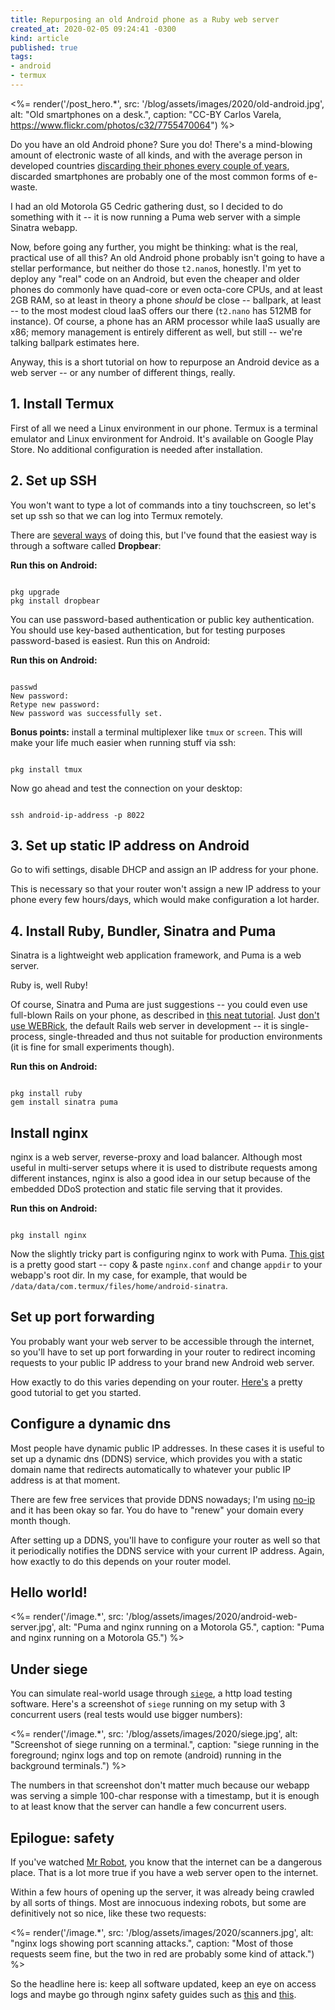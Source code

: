 ```yaml
---
title: Repurposing an old Android phone as a Ruby web server
created_at: 2020-02-05 09:24:41 -0300
kind: article
published: true
tags:
- android
- termux
---
```


<%= render('/post_hero.*', src: '/blog/assets/images/2020/old-android.jpg', alt: "Old smartphones on a desk.", caption: "CC-BY Carlos Varela, https://www.flickr.com/photos/c32/7755470064") %>

Do you have an old Android phone? Sure you do! There's a mind-blowing amount of electronic waste of all kinds, and with the average person in developed countries [discarding their phones every couple of years](https://www.cnbc.com/2019/05/17/smartphone-users-are-waiting-longer-before-upgrading-heres-why.html), discarded smartphones are probably one of the most common forms of e-waste.

I had an old Motorola G5 Cedric gathering dust, so I decided to do something with it -- it is now running a Puma web server with a simple Sinatra webapp.

Now, before going any further, you might be thinking: what is the real, practical use of all this? An old Android phone probably isn't going to have a stellar performance, but neither do those `t2.nano`s, honestly. I'm yet to deploy any "real" code on an Android, but even the cheaper and older phones do commonly have quad-core or even octa-core CPUs, and at least 2GB RAM, so at least in theory a phone _should_ be close -- ballpark, at least -- to the most modest cloud IaaS offers our there (`t2.nano` has 512MB for instance). Of course, a phone has an ARM processor while IaaS usually are x86; memory management is entirely different as well, but still -- we're talking ballpark estimates here.

Anyway, this is a short tutorial on how to repurpose an Android device as a web server -- or any number of different things, really.

<!-- more -->

## 1. Install Termux

First of all we need a Linux environment in our phone. Termux is a terminal emulator and Linux environment for Android. It's available on Google Play Store. No additional configuration is needed after installation.

## 2. Set up SSH

You won't want to type a lot of commands into a tiny touchscreen, so let's set up ssh so that we can log into Termux remotely.

There are [several ways](https://wiki.termux.com/wiki/Remote_Access) of doing this, but I've found that the easiest way is through a software called **Dropbear**:

**Run this on Android:**
<div class="highlight"><pre><code class="language-bash">
pkg upgrade
pkg install dropbear
</code></pre></div>

You can use password-based authentication or public key authentication. You should use key-based authentication, but for testing purposes password-based is easiest. Run this on Android:

**Run this on Android:**
<div class="highlight"><pre><code class="language-bash">
passwd
New password:
Retype new password:
New password was successfully set.
</code></pre></div>

**Bonus points:** install a terminal multiplexer like `tmux` or `screen`. This will make your life much easier when running stuff via ssh:

<div class="highlight"><pre><code class="language-bash">
pkg install tmux
</code></pre></div>

Now go ahead and test the connection on your desktop:

<div class="highlight"><pre><code class="language-bash">
ssh android-ip-address -p 8022
</code></pre></div>

## 3. Set up static IP address on Android

Go to wifi settings, disable DHCP and assign an IP address for your phone.

This is necessary so that your router won't assign a new IP address to your phone every few hours/days, which would make configuration a lot harder.

## 4. Install Ruby, Bundler, Sinatra and Puma

Sinatra is a lightweight web application framework, and Puma is a web server.

Ruby is, well Ruby!

Of course, Sinatra and Puma are just suggestions -- you could even use full-blown Rails on your phone, as described in [this neat tutorial](https://mbobin.me/ruby/2017/02/25/ruby-on-rails-on-android.html). Just [don't use WEBRick](https://devcenter.heroku.com/articles/ruby-default-web-server#why-not-webrick), the default Rails web server in development -- it is single-process, single-threaded and thus not suitable for production environments (it is fine for small experiments though).

**Run this on Android:**
<div class="highlight"><pre><code class="language-bash">
pkg install ruby
gem install sinatra puma
</code></pre></div>

## Install nginx

nginx is a web server, reverse-proxy and load balancer. Although most useful in multi-server setups where it is used to distribute requests among different instances, nginx is also a good idea in our setup because of the embedded DDoS protection and static file serving that it provides.

**Run this on Android:**
<div class="highlight"><pre><code class="language-bash">
pkg install nginx
</code></pre></div>

Now the slightly tricky part is configuring nginx to work with Puma. [This gist](https://gist.github.com/ctalkington/4448153) is a pretty good start -- copy & paste `nginx.conf` and change `appdir` to your webapp's root dir. In my case, for example, that would be `/data/data/com.termux/files/home/android-sinatra`.

## Set up port forwarding

You probably want your web server to be accessible through the internet, so you'll have to set up port forwarding in your router to redirect incoming requests to your public IP address to your brand new Android web server.

How exactly to do this varies depending on your router. [Here's](https://www.noip.com/support/knowledgebase/general-port-forwarding-guide/) a pretty good tutorial to get you started.

## Configure a dynamic dns

Most people have dynamic public IP addresses. In these cases it is useful to set up a dynamic dns (DDNS) service, which provides you with a static domain name that redirects automatically to whatever your public IP address is at that moment.

There are few free services that provide DDNS nowadays; I'm using [no-ip](https://www.noip.com/) and it has been okay so far. You do have to "renew" your domain every month though.

After setting up a DDNS, you'll have to configure your router as well so that it periodically notifies the DDNS service with your current IP address. Again, how exactly to do this depends on your router model.

## Hello world!

<%= render('/image.*', src: '/blog/assets/images/2020/android-web-server.jpg', alt: "Puma and nginx running on a Motorola G5.", caption: "Puma and nginx running on a Motorola G5.") %>

## Under siege

You can simulate real-world usage through [`siege`](https://www.joedog.org/siege-home/), a http load testing software. Here's a screenshot of `siege` running on my setup with 3 concurrent users (real tests would use bigger numbers):

<%= render('/image.*', src: '/blog/assets/images/2020/siege.jpg', alt: "Screenshot of siege running on a terminal.", caption: "siege running in the foreground; nginx logs and top on remote (android) running in the background terminals.") %>

The numbers in that screenshot don't matter much because our webapp was serving a simple 100-char response with a timestamp, but it is enough to at least know that the server can handle a few concurrent users.

## Epilogue: safety

If you've watched [Mr Robot](https://en.wikipedia.org/wiki/Mr._Robot), you know that the internet can be a dangerous place. That is a lot more true if you have a web server open to the internet.

Within a few hours of opening up the server, it was already being crawled by all sorts of things. Most are innocuous indexing robots, but some are definitively not so nice, like these two requests:

<%= render('/image.*', src: '/blog/assets/images/2020/scanners.jpg', alt: "nginx logs showing port scanning attacks.", caption: "Most of those requests seem fine, but the two in red are probably some kind of attack.") %>

So the headline here is: keep all software updated, keep an eye on access logs and maybe go through nginx safety guides such as [this](https://www.cyberciti.biz/tips/linux-unix-bsd-nginx-webserver-security.html) and [this](https://geekflare.com/nginx-webserver-security-hardening-guide/).
